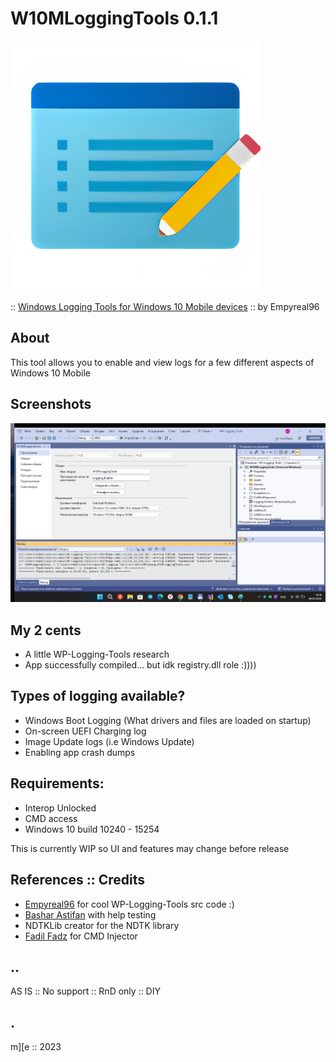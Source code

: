 # W10MLoggingTools 0.1.1
![W10MLoggingTools logo](Images/logo.png)

:: [Windows Logging Tools for Windows 10 Mobile devices](https://github.com/Empyreal96/WP-Logging-Tools) :: by Empyreal96

## About 
This tool allows you to enable and view logs for a few different aspects of Windows 10 Mobile

## Screenshots
![W10MLoggingTools Compilation Success](Images/shot1.png)

## My 2 cents
- A little WP-Logging-Tools research
- App successfully compiled... but idk registry.dll role :))))

## Types of logging available?
- Windows Boot Logging (What drivers and files are loaded on startup)
- On-screen UEFI Charging log
- Image Update logs (i.e Windows Update)
- Enabling app crash dumps

## Requirements:
- Interop Unlocked
- CMD access
- Windows 10 build 10240 - 15254

This is currently WIP so UI and features may change before release


## References :: Credits
- [Empyreal96](https://github.com/Empyreal96) for cool WP-Logging-Tools src code :)
- [Bashar Astifan](https://github.com/basharast) with help testing
- NDTKLib creator for the NDTK library
- [Fadil Fadz](https://github.com/fadilfadz01) for CMD Injector

## ..
AS IS :: No support :: RnD only :: DIY

## .
m][e :: 2023
